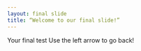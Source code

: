 ```yaml
---
layout: final slide
title: “Welcome to our final slide!”
---
```

Your final test
Use the left arrow to go back!
